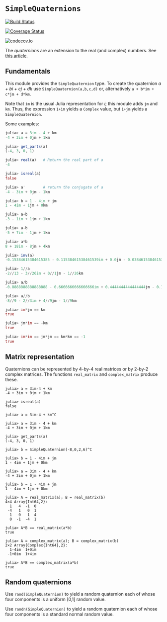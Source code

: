 # `SimpleQuaternions`



[![Build Status](https://travis-ci.org/scheinerman/SimpleQuaternions.jl.svg?branch=master)](https://travis-ci.org/scheinerman/SimpleQuaternions.jl)

[![Coverage Status](https://coveralls.io/repos/scheinerman/SimpleQuaternions.jl/badge.svg?branch=master&service=github)](https://coveralls.io/github/scheinerman/SimpleQuaternions.jl?branch=master)

[![codecov.io](http://codecov.io/github/scheinerman/SimpleQuaternions.jl/coverage.svg?branch=master)](http://codecov.io/github/scheinerman/SimpleQuaternions.jl?branch=master)

The *quaternions* are an extension to the real (and complex) numbers. See
[this article](https://en.wikipedia.org/wiki/Quaternion).

## Fundamentals

This module provides the `SimpleQuaternion` type. To create the quaternion 
*a + bi + cj + dk* use `SimpleQuaternion(a,b,c,d)` or, alternatively
`a + b*im + c*jm + d*km`. 

Note that `im` is the usual Julia representation for *i*; this module adds `jm` 
and `km`. Thus, the expression `1+im` yields a `Complex` value, but `1+jm` yields 
a `SimpleQuaternion`.

Some examples:
```julia
julia> a = 3im - 4 + km
-4 + 3im + 0jm + 1km

julia> get_parts(a)
(-4, 3, 0, 1)

julia> real(a)   # Return the real part of a
-4

julia> isreal(a)
false

julia> a'        # return the conjugate of a
-4 - 3im + 0jm - 1km

julia> b = 1 - 4im + jm
1 - 4im + 1jm + 0km

julia> a+b
-3 - 1im + 1jm + 1km

julia> a-b
-5 + 7im - 1jm + 1km

julia> a*b
8 + 18im - 8jm + 4km

julia> inv(a)
-0.15384615384615385 - 0.11538461538461539im + 0.0jm - 0.038461538461538464km

julia> 1//a
-2//13 - 3//26im + 0//1jm - 1//26km

julia> a/b
-0.8888888888888888 - 0.6666666666666666im + 0.4444444444444444jm - 0.1111111111111111km

julia> a//b
-8//9 - 2//3im + 4//9jm - 1//9km

julia> im*jm == km
true

julia> jm*im == -km
true

julia> im*im == jm*jm == km*km == -1
true
```

## Matrix representation

Quaternions can be represented by 4-by-4 real matrices or by 2-by-2 complex matrices. 
The functions `real_matrix` and `complex_matrix` produce these.
```
julia> a = 3im-4 + km
-4 + 3im + 0jm + 1km

julia> isreal(a)
false

julia> a = 3im-4 + km^C

julia> a = 3im - 4 + km
-4 + 3im + 0jm + 1km

julia> get_parts(a)
(-4, 3, 0, 1)

julia> b = SimpleQuaternion(-8,0,2,6)^C

julia> b = 1 - 4im + jm
1 - 4im + 1jm + 0km

julia> a = 3im - 4 + km
-4 + 3im + 0jm + 1km

julia> b = 1 - 4im + jm
1 - 4im + 1jm + 0km

julia> A = real_matrix(a); B = real_matrix(b)
4×4 Array{Int64,2}:
  1   4  -1  0
 -4   1   0  1
  1   0   1  4
  0  -1  -4  1

julia> A*B == real_matrix(a*b)
true

julia> A = complex_matrix(a); B = complex_matrix(b)
2×2 Array{Complex{Int64},2}:
  1-4im  1+0im
 -1+0im  1+4im

julia> A*B == complex_matrix(a*b)
true
```

## Random quaternions 

Use `rand(SimpleQuaternion)` to yield a random quaternion each of whose 
four components is a uniform [0,1] random value.

Use `randn(SimpleQuaternion)` to yield a random quaternion each of whose
four components is a standard normal random value. 



